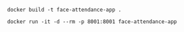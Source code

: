
```
docker build -t face-attendance-app .
```
```
docker run -it -d --rm -p 8001:8001 face-attendance-app
```
